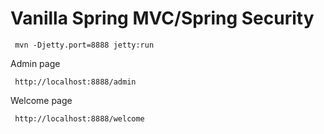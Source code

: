# Vanilla Spring MVC/Spring Security
     
     mvn -Djetty.port=8888 jetty:run
     
Admin page

     http://localhost:8888/admin
     
 Welcome page
 
     http://localhost:8888/welcome